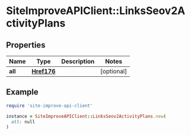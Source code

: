 # SiteImproveAPIClient::LinksSeov2ActivityPlans

## Properties

| Name | Type | Description | Notes |
| ---- | ---- | ----------- | ----- |
| **all** | [**Href176**](Href176.md) |  | [optional] |

## Example

```ruby
require 'site-improve-api-client'

instance = SiteImproveAPIClient::LinksSeov2ActivityPlans.new(
  all: null
)
```

